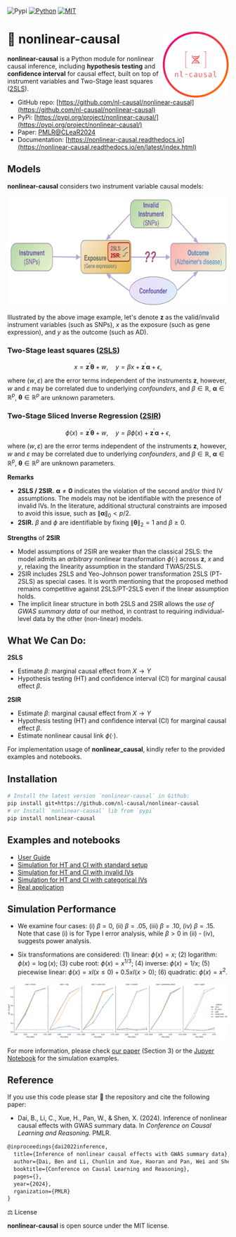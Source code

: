  ![Pypi](https://badge.fury.io/py/nonlinear-causal.svg)
[![Python](https://img.shields.io/badge/python-3-blue.svg)](https://www.python.org/)
[![MIT](https://img.shields.io/badge/License-MIT-yellow.svg)](https://opensource.org/licenses/MIT)

<!-- [![Youtube](https://img.shields.io/badge/YouTube-Channel-red)]()
![Downloads](https://static.pepy.tech/badge/nl-causal)
![MonthDownloads](https://pepy.tech/badge/nl-causal/month)
[![Conda](https://img.shields.io/conda/vn/conda-forge/???.svg)]() -->
<!-- [![image](https://pepy.tech/badge/leafmap)](https://pepy.tech/project/leafmap) -->
<!-- [![image](https://github.com/giswqs/leafmap/workflows/build/badge.svg)](https://github.com/giswqs/leafmap/actions?query=workflow%3Abuild) -->

# 🧬 nonlinear-causal <a href="https://github.com/statmlben/nonlinear-causal"><img src="logo/logo_c.png" align="right" height="150" /></a>

**nonlinear-causal** is a Python module for nonlinear causal inference, including **hypothesis testing** and **confidence interval** for causal effect, built on top of instrument variables and Two-Stage least squares ([2SLS](https://en.wikipedia.org/wiki/Instrumental_variables_estimation)). 

- GitHub repo: [https://github.com/nl-causal/nonlinear-causal](https://github.com/nl-causal/nonlinear-causal)
- PyPi: [https://pypi.org/project/nonlinear-causal/](https://pypi.org/project/nonlinear-causal/)
- Paper: [PMLR@CLeaR2024](https://openreview.net/pdf?id=cylRvJYxYI)
- Documentation: [https://nonlinear-causal.readthedocs.io](https://nonlinear-causal.readthedocs.io/en/latest/index.html)

## Models

**nonlinear-causal** considers two instrument variable causal models:

<a href="https://openreview.net/pdf?id=cylRvJYxYI"><img src="./logo/nl_causal.png" class="center" height="250" /></a>

Illustrated by the above image example, let's denote $\mathbf{z}$ as the valid/invalid instrument variables (such as SNPs), $x$ as the exposure (such as gene expression), and $y$ as the outcome (such as AD). 

### **Two-Stage least squares ([2SLS](https://doi.org/10.1080/01621459.2014.994705))**

$$
x = \mathbf{z}^\prime \mathbf{\theta} + w, \quad y = \beta x + \mathbf{z}^\prime \mathbf{\alpha} + \epsilon,
$$

where $(w,\varepsilon)$ are the error terms independent of the instruments $\mathbf{z}$, however, $w$ and $\varepsilon$ may be correlated due to underlying *confounders*, and $\beta\in\mathbb{R}$, $\mathbf{\alpha}\in\mathbb{R}^p$, $\mathbf{\theta}\in\mathbb{R}^p$ are unknown parameters.

### **Two-Stage Sliced Inverse Regression ([2SIR](https://openreview.net/pdf?id=cylRvJYxYI))** 

$$
\phi(x) = \mathbf{z}^\prime \mathbf{\theta} + w, \quad y = \beta \phi(x) + \mathbf{z}^\prime \mathbf{\alpha} + \epsilon,
$$

where $(w,\varepsilon)$ are the error terms independent of the instruments $\mathbf{z}$, however, $w$ and $\varepsilon$ may be correlated due to underlying *confounders*, and $\beta\in\mathbb{R}$, $\mathbf{\alpha}\in\mathbb{R}^p$, $\mathbf{\theta}\in\mathbb{R}^p$ are unknown parameters.

**Remarks**
- **2SLS / 2SIR.** $\mathbf{\alpha} \neq \mathbf{0}$ indicates the violation of the second and/or third IV assumptions. The models may not be identifiable with the presence of invalid IVs. In the literature, additional structural constraints are imposed to avoid this issue, such as $\|\mathbf{\alpha}\|_0 < p/2$.
- **2SIR.** $\beta$ and $\phi$ are identifiable by fixing $\|\mathbf{\theta}\|_2 = 1$ and $\beta \geq 0$.

**Strengths** of **2SIR**
- Model assumptions of 2SIR are weaker than the classical 2SLS: the model admits an *arbitrary* nonlinear transformation $\phi(\cdot)$ across $\mathbf{z}$, $x$ and $y$, relaxing the linearity assumption in the standard TWAS/2SLS.
- 2SIR includes 2SLS and Yeo-Johnson power transformation 2SLS (PT-2SLS) as special cases. It is worth mentioning that the proposed method remains competitive against 2SLS/PT-2SLS even if the linear assumption holds.
- The implicit linear structure in both 2SLS and 2SIR allows the *use of GWAS summary data* of our method, in contrast to requiring individual-level data by the other (non-linear) models.

## What We Can Do:

**2SLS**

- Estimate $\beta$: marginal causal effect from $X \to Y$
- Hypothesis testing (HT) and confidence interval (CI) for marginal causal effect $\beta$.

**2SIR**

- Estimate $\beta$: marginal causal effect from $X \to Y$
- Hypothesis testing (HT) and confidence interval (CI) for marginal causal effect $\beta$.
- Estimate nonlinear causal link $\phi(\cdot)$.

For implementation usage of **nonlinear_causal**, kindly refer to the provided examples and notebooks.

## Installation

```bash
# Install the latest version `nonlinear-causal` in Github:
pip install git+https://github.com/nl-causal/nonlinear-causal
# or Install `nonlinear-causal` lib from `pypi`
pip install nonlinear-causal
```

## Examples and notebooks

- [User Guide](./docs/source/md/user_guide.md)
- [Simulation for HT and CI with standard setup](./nb/sim_main.ipynb)
- [Simulation for HT and CI with invalid IVs](./nb/sim_invalid_IVS.ipynb)
- [Simulation for HT and CI with categorical IVs](./nb/sim_cate.ipynb)
- [Real application](app_test.ipynb)

## Simulation Performance
- We examine four cases: (i) $\beta = 0$, (ii) $\beta = .05$, (iii) $\beta = .10$, (iv) $\beta = .15$. Note that case (i) is for Type I error analysis, while $\beta > 0$ in (ii) - (iv), suggests power analysis. 

- Six transformations are considered: (1) linear: $\phi(x) = x$; (2) logarithm: $\phi(x) = \log(x)$; (3) cube root: $\phi(x) = x^{1/3}$; (4) inverse: $\phi(x) = 1/x$; (5) piecewise linear: $\phi(x) = xI(x\leq 0) + 0.5 x I(x > 0)$; (6) quadratic: $\phi(x) = x^2$.  

![result](./figs/sim_test_n5p10.png)

For more information, please check [our paper](https://openreview.net/pdf?id=cylRvJYxYI) (Section 3) or the [Jupyer Notebook](./nb/sim_main.ipynb) for the simulation examples.

## Reference

If you use this code please star 🌟 the repository and cite the following paper:

- Dai, B., Li, C., Xue, H., Pan, W., & Shen, X. (2024). Inference of nonlinear causal effects with GWAS summary data. In *Conference on Causal Learning and Reasoning*. PMLR.

```latex
@inproceedings{dai2022inference,
  title={Inference of nonlinear causal effects with GWAS summary data},
  author={Dai, Ben and Li, Chunlin and Xue, Haoran and Pan, Wei and Shen, Xiaotong},
  booktitle={Conference on Causal Learning and Reasoning},
  pages={},
  year={2024},
  rganization={PMLR}
}
```

⚖️ License

**nonlinear-causal** is open source under the MIT license.